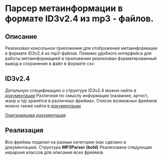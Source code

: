 # Парсер метаинформации в формате ID3v2.4 из mp3 - файлов.

## Описание

Реализовал консольное приложение для отображения метаинформации в формате ID3v2.4 из mp3-файлов.
Помимо удобного интерфейса для работы метаинформацией в приложении реализован форматированный вывод и сохранение в файл в формате csv.

## ID3v2.4

Детальную спецификацию о структуре ID3v2.4 можно найти в [документации](docs/id3v2.4.0-structure.rst)
Различная по смыслу информации (название, артист, жанр и тд) хранятся в различных фреймах. Список возможных фреймов можно также найти в [документации](docs/id3v2.4.0-frames.rst)

[Оригинальная документация](https://mutagen-specs.readthedocs.io/en/latest/id3/index.html)

## Реализация

Все фреймы поделил на разные категории (как сделано в документации). Структура **MP3Parser (bold)** 
Реализована следующая иерархия классов для описания всех фреймов






